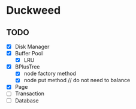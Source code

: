 # Duckweed


## TODO

- [x] Disk Manager
- [x] Buffer Pool
    - [x] LRU
- [x] BPlusTree
    - [x] node factory method
    - [x] node put method // do not need to balance
- [x] Page
- [ ] Transaction
- [ ] Database
